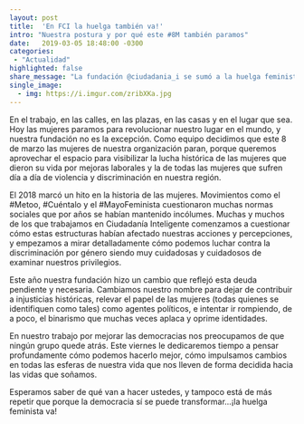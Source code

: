 ```yaml
---
layout: post
title:  'En FCI la huelga también va!'
intro: "Nuestra postura y por qué este #8M también paramos"
date:   2019-03-05 18:48:00 -0300
categories:
 - "Actualidad"
highlighted: false
share_message: "La fundación @ciudadania_i se sumó a la huelga feminista, averigua por qué"
single_image:
  - img: https://i.imgur.com/zribXKa.jpg
---
```

En el trabajo, en las calles, en las plazas, en las casas y en el lugar que sea. Hoy las mujeres paramos para revolucionar nuestro lugar en el mundo, y nuestra fundación no es la excepción. Como equipo decidimos que este 8 de marzo las mujeres de nuestra organización paran, porque queremos aprovechar el espacio para visibilizar la lucha histórica de las mujeres que dieron su vida por mejoras laborales y la de todas las mujeres que sufren día a día de violencia y discriminación en nuestra región. 

El 2018 marcó un hito en la historia de las mujeres. Movimientos como el #Metoo, #Cuéntalo y el #MayoFeminista cuestionaron muchas normas sociales que por años se habían mantenido incólumes. Muchas y muchos de los que trabajamos en Ciudadanía Inteligente comenzamos a cuestionar cómo estas estructuras habían afectado nuestras acciones y percepciones, y empezamos a mirar detalladamente cómo podemos luchar contra la discriminación por género siendo muy cuidadosas y cuidadosos de examinar nuestros privilegios. 

Este año nuestra fundación hizo un cambio que reflejó esta deuda pendiente y necesaria. Cambiamos nuestro nombre para dejar de contribuir a injusticias históricas, relevar el papel de las mujeres (todas quienes se identifiquen como tales) como agentes políticos, e intentar ir rompiendo, de a poco, el binarismo que muchas veces aplaca y oprime identidades. 

En nuestro trabajo por mejorar las democracias nos preocupamos de que ningún grupo quede atrás. Este viernes le dedicaremos tiempo a pensar profundamente cómo podemos hacerlo mejor, cómo impulsamos cambios en todas las esferas de nuestra vida que nos lleven de forma decidida hacia las vidas que soñamos. 

Esperamos saber de qué van a hacer ustedes, y tampoco está de más repetir que porque la democracia sí se puede transformar…¡la huelga feminista va!
